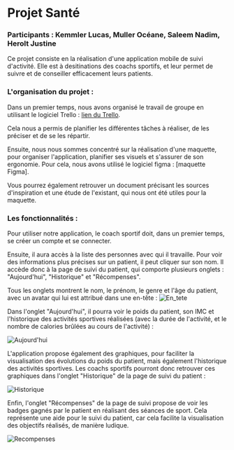 # Projet Santé 

### Participants : Kemmler Lucas, Muller Océane, Saleem Nadim, Herolt Justine 

Ce projet consiste en la réalisation d'une application mobile de suivi d'activité. Elle est à desitinations des coachs sportifs, et leur permet de suivre et de conseiller efficacement leurs patients. 

### L'organisation du projet : 

Dans un premier temps, nous avons organisé le travail de groupe en utilisant le logiciel Trello : [lien du Trello](https://trello.com/invite/b/cxdAOL79/ATTIb1f0b3e74883130dc56499aba866e3b03F35A4FC/projet-health). 

Cela nous a permis de planifier les différentes tâches à réaliser, de les préciser et de se les répartir. 

Ensuite, nous nous sommes concentré sur la réalisation d'une maquette, pour organiser l'application, planifier ses visuels et s'assurer de son ergonomie.
Pour cela, nous avons utilisé le logiciel figma : [maquette Figma]. 

Vous pourrez également retrouver un document précisant les sources d'inspiration et une étude de l'existant, qui nous ont été utiles pour la maquette. 

### Les fonctionnalités : 

Pour utiliser notre application, le coach sportif doit, dans un premier temps, se créer un compte et se connecter. 

Ensuite, il aura accès à la liste des personnes avec qui il travaille. Pour voir des informations plus précises sur un patient, il peut cliquer sur son nom. Il accède donc à la page de suivi du patient, qui comporte plusieurs onglets : "Aujourd'hui", "Historique" et "Récompenses".  

Tous les onglets montrent le nom, le prénom, le genre et l'âge du patient, avec un avatar qui lui est attribué dans une en-tête : ![En_tete](https://github.com/KEMMLERLucas/project_health/assets/101339546/4b84a8b4-1232-4385-83c4-d0e1e3668b0b)


Dans l'onglet "Aujourd'hui", il pourra voir le poids du patient, son IMC et l'historique des activités sportives réalisées (avec la durée de l'activité, et le nombre de calories brûlées au cours de l'activité) : 

![Aujourd'hui](https://github.com/KEMMLERLucas/project_health/assets/101339546/a3bbbb79-fe58-4c7c-be81-c68157e9e576)

L'application propose également des graphiques, pour faciliter la visualisation des évolutions du poids du patient, mais également l'historique des activités sportives. Les coachs sportifs pourront donc retrouver ces graphiques dans l'onglet "Historique" de la page de suivi du patient : 

![Historique](https://github.com/KEMMLERLucas/project_health/assets/101339546/8baa4d89-6256-4ae5-ad95-8f7faf5d2645)

Enfin, l'onglet "Récompenses" de la page de suivi propose de voir les badges gagnés par le patient en réalisant des séances de sport. Cela représente une aide pour le suivi du patient, car cela facilite la visualisation des objectifs réalisés, de manière ludique. 

![Recompenses](https://github.com/KEMMLERLucas/project_health/assets/101339546/22e3a335-0f45-4437-ac4a-70b116485bcd)





